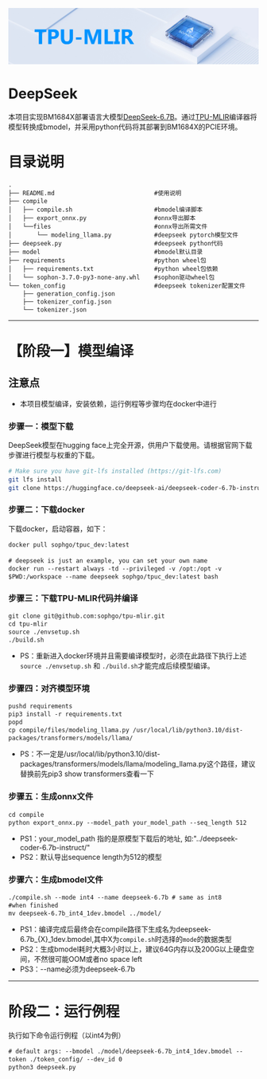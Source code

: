 ![image](../../assets/sophgo_chip.png)

# DeepSeek

本项目实现BM1684X部署语言大模型[DeepSeek-6.7B](https://huggingface.co/deepseek-ai/deepseek-coder-6.7b-instruct)。通过[TPU-MLIR](https://github.com/sophgo/tpu-mlir)编译器将模型转换成bmodel，并采用python代码将其部署到BM1684X的PCIE环境。

# 目录说明
```
.
├── README.md                            #使用说明
├── compile
│   ├── compile.sh                       #bmodel编译脚本
│   ├── export_onnx.py                   #onnx导出脚本
│   └──files                             #onnx导出所需文件
│       └── modeling_llama.py            #deepseek pytorch模型文件
├── deepseek.py                          #deepseek python代码
├── model                                #bmodel默认目录
├── requirements                         #python wheel包
│   ├── requirements.txt                 #python wheel包依赖
│   └── sophon-3.7.0-py3-none-any.whl    #sophon驱动wheel包
└── token_config                         #deepseek tokenizer配置文件
    ├── generation_config.json
    ├── tokenizer_config.json
    └── tokenizer.json
```
----------------------------

# 【阶段一】模型编译

## 注意点
* 本项目模型编译，安装依赖，运行例程等步骤均在docker中进行

### 步骤一：模型下载
DeepSeek模型在hugging face上完全开源，供用户下载使用。请根据官网下载步骤进行模型与权重的下载。
```bash
# Make sure you have git-lfs installed (https://git-lfs.com)
git lfs install
git clone https://huggingface.co/deepseek-ai/deepseek-coder-6.7b-instruct
```

### 步骤二：下载docker

下载docker，启动容器，如下：

``` shell
docker pull sophgo/tpuc_dev:latest

# deepseek is just an example, you can set your own name
docker run --restart always -td --privileged -v /opt:/opt -v $PWD:/workspace --name deepseek sophgo/tpuc_dev:latest bash
```

### 步骤三：下载TPU-MLIR代码并编译

``` shell
git clone git@github.com:sophgo/tpu-mlir.git
cd tpu-mlir
source ./envsetup.sh
./build.sh
```
* PS：重新进入docker环境并且需要编译模型时，必须在此路径下执行上述`source ./envsetup.sh` 和 `./build.sh`才能完成后续模型编译。

### 步骤四：对齐模型环境

``` shell
pushd requirements
pip3 install -r requirements.txt
popd
cp compile/files/modeling_llama.py /usr/local/lib/python3.10/dist-packages/transformers/models/llama/
```

* PS：不一定是/usr/local/lib/python3.10/dist-packages/transformers/models/llama/modeling_llama.py这个路径，建议替换前先pip3 show transformers查看一下

### 步骤五：生成onnx文件

``` shell
cd compile
python export_onnx.py --model_path your_model_path --seq_length 512
```

* PS1：your_model_path 指的是原模型下载后的地址, 如:"../deepseek-coder-6.7b-instruct/"
* PS2：默认导出sequence length为512的模型

### 步骤六：生成bmodel文件

``` shell
./compile.sh --mode int4 --name deepseek-6.7b # same as int8
#when finished
mv deepseek-6.7b_int4_1dev.bmodel ../model/
```

* PS1：编译完成后最终会在compile路径下生成名为deepseek-6.7b_{X}_1dev.bmodel,其中X为`compile.sh`时选择的`mode`的数据类型
* PS2：生成bmodel耗时大概3小时以上，建议64G内存以及200G以上硬盘空间，不然很可能OOM或者no space left
* PS3：--name必须为deepseek-6.7b

----------------------------

# 阶段二：运行例程

执行如下命令运行例程（以int4为例）

``` shell
# default args: --bmodel ./model/deepseek-6.7b_int4_1dev.bmodel --token ./token_config/ --dev_id 0
python3 deepseek.py
```



